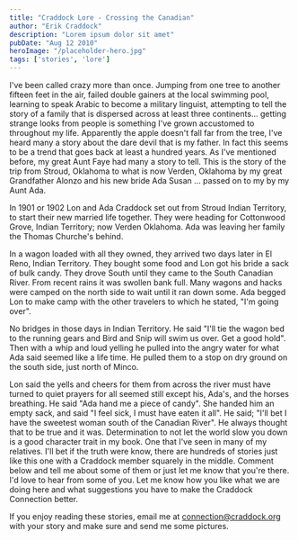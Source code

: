 ```yaml
---
title: "Craddock Lore - Crossing the Canadian"
author: "Erik Craddock"
description: "Lorem ipsum dolor sit amet"
pubDate: "Aug 12 2010"
heroImage: "/placeholder-hero.jpg"
tags: ['stories', 'lore']
---
```

I've been called crazy more than once. Jumping from one tree to another fifteen feet in the air, failed double gainers at the local swimming pool, learning to speak Arabic to become a military linguist, attempting to tell the story of a family that is dispersed across at least three continents... getting strange looks from people is something I've grown accustomed to throughout my life. Apparently the apple doesn't fall far from the tree, I've heard many a story about the dare devil that is my father. In fact this seems to be a trend that goes back at least a hundred years.
As I've mentioned before, my great Aunt Faye had many a story to tell. This is the story of the trip from Stroud, Oklahoma to what is now Verden, Oklahoma by my great Grandfather Alonzo and his new bride Ada Susan ... passed on to my by my Aunt Ada.

In 1901 or 1902 Lon and Ada Craddock set out from Stroud Indian Territory, to start their new married life together. They were heading for Cottonwood Grove, Indian Territory; now Verden Oklahoma. Ada was leaving her family the Thomas Churche's behind.

In a wagon loaded with all they owned, they arrived two days later in El Reno, Indian Territory. They bought some food and Lon got his bride a sack of bulk candy. They drove South until they came to the South Canadian River. From recent rains it was swollen bank full. Many wagons and hacks were camped on the north side to wait until it ran down some. Ada begged Lon to make camp with the other travelers to which he stated, "I'm going over".

No bridges in those days in Indian Territory. He said "I'll tie the wagon bed to the running gears and Bird and Snip will swim us over. Get a good hold". Then with a whip and loud yelling he pulled into the angry water for what Ada said seemed like a life time. He pulled them to a stop on dry ground on the south side, just north of Minco.

Lon said the yells and cheers for them from across the river must have turned to quiet prayers for all seemed still except his, Ada's, and the horses breathing. He said "Ada hand me a piece of candy". She handed him an empty sack, and said "I feel sick, I must have eaten it all". He said; "I'll bet I have the sweetest woman south of the Canadian River". He always thought that to be true and it was.
Determination to not let the world slow you down is a good character trait in my book. One that I've seen in many of my relatives. I'll bet if the truth were know, there are hundreds of stories just like this one with a Craddock member squarely in the middle. Comment below and tell me about some of them or just let me know that you're there. I'd love to hear from some of you. Let me know how you like what we are doing here and what suggestions you have to make the Craddock Connection better.

If you enjoy reading these stories, email me at connection@craddock.org with your story and make sure and send me some pictures.
